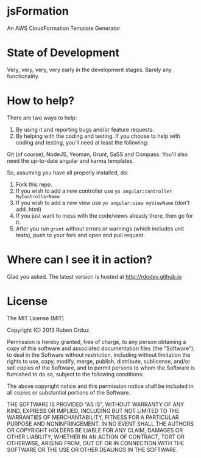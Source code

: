 jsFormation
===========

An AWS CloudFormation Template Generator

State of Development
===========
Very, very, very, very early in the development stages. Barely any functionality.

How to help?
============
There are two ways to help:
1. By using it and reporting bugs and/or feature requests.
2. By helping with the coding and testing.
If you choose to help with coding and testing, you'll need at least the following:

Git (of course),  NodeJS, Yeoman, Grunt, SaSS and Compass. You'll also need the up-to-date angular and karma templates.

So, assuming you have all properly installed, do:
1. Fork this repo.
2. If you wish to add a new controller use `yo angular:controller MyControllerName`
3. If you wish to add a new view use `yo angular:view myViewName` (don't add .html)
4. If you just want to mess with the code/views already there, then go for it.
5. After you run `grunt` without errors or warnings (which includes unit tests), push to your fork and open and pull request.

Where can I see it in action?
===========
Glad you asked. The latest version is hosted at http://rdodev.github.io

License
===========
The MIT License (MIT)

Copyright (C) 2013 Ruben Orduz.

Permission is hereby granted, free of charge, to any person obtaining a copy of this software and associated documentation files (the "Software"), to deal in the Software without restriction, including without limitation the rights to use, copy, modify, merge, publish, distribute, sublicense, and/or sell copies of the Software, and to permit persons to whom the Software is furnished to do so, subject to the following conditions:

The above copyright notice and this permission notice shall be included in all copies or substantial portions of the Software.

THE SOFTWARE IS PROVIDED "AS IS", WITHOUT WARRANTY OF ANY KIND, EXPRESS OR IMPLIED, INCLUDING BUT NOT LIMITED TO THE WARRANTIES OF MERCHANTABILITY, FITNESS FOR A PARTICULAR PURPOSE AND NONINFRINGEMENT. IN NO EVENT SHALL THE AUTHORS OR COPYRIGHT HOLDERS BE LIABLE FOR ANY CLAIM, DAMAGES OR OTHER LIABILITY, WHETHER IN AN ACTION OF CONTRACT, TORT OR OTHERWISE, ARISING FROM, OUT OF OR IN CONNECTION WITH THE SOFTWARE OR THE USE OR OTHER DEALINGS IN THE SOFTWARE.
